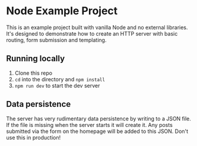 # Node Example Project

This is an example project built with vanilla Node and no external libraries. It's designed to demonstrate how to create an HTTP server with basic routing, form submission and templating.

## Running locally

1. Clone this repo
1. `cd` into the directory and `npm install`
1. `npm run dev` to start the dev server

## Data persistence

The server has very rudimentary data persistence by writing to a JSON file. If the file is missing when the server starts it will create it. Any posts submitted via the form on the homepage will be added to this JSON. Don't use this in production!
